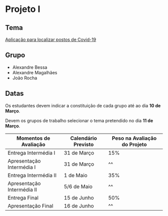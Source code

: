 # Projeto I

## Tema

[Aplicação para localizar postos de Covid-19](https://moodle.esmad.ipp.pt/pluginfile.php/11580/mod_resource/content/2/ESMAD_TSIW_WEBPI_PROPOSTA_03_2021.pdf)

## Grupo

- Alexandre Bessa
- Alexandre Magalhães
- João Rocha

## Datas

Os estudantes devem indicar a constituição de cada grupo até ao dia **10 de Março**.

Devem os grupos de trabalho selecionar o tema pretendido no dia **11 de Março**.

| Momentos de Avaliação      | Calendário Previsto | Peso na Avaliação do Projeto |
| -------------------------- | ------------------- | ---------------------------- |
| Entrega Intermédia I       | 31 de Março         | 15%                          |
| Apresentação Intermédia I  | 31 de Março         | ^^                           |
| Entrega Intermédia II      | 1 de Maio           | 35%                          |
| Apresentação Intermédia II | 5/6 de Maio         | ^^                           |
| Entrega Final              | 15 de Junho         | 50%                          |
| Apresentação Final         | 16 de Junho         | ^^                           |
